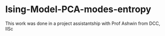 # Ising-Model-PCA-modes-entropy
This work was done in a project assistantship with Prof Ashwin from DCC, IISc
